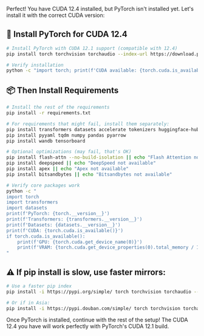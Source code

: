 Perfect! You have CUDA 12.4 installed, but PyTorch isn't installed yet. Let's install it with the correct CUDA version:

## 🔧 **Install PyTorch for CUDA 12.4**

```bash
# Install PyTorch with CUDA 12.1 support (compatible with 12.4)
pip install torch torchvision torchaudio --index-url https://download.pytorch.org/whl/cu121

# Verify installation
python -c "import torch; print(f'CUDA available: {torch.cuda.is_available()}'); print(f'GPU: {torch.cuda.get_device_name(0) if torch.cuda.is_available() else None}')"
```

## 📦 **Then Install Requirements**

```bash
# Install the rest of the requirements
pip install -r requirements.txt

# For requirements that might fail, install them separately:
pip install transformers datasets accelerate tokenizers huggingface-hub
pip install pyyaml tqdm numpy pandas pyarrow
pip install wandb tensorboard

# Optional optimizations (may fail, that's OK)
pip install flash-attn --no-build-isolation || echo "Flash Attention not available"
pip install deepspeed || echo "DeepSpeed not available"
pip install apex || echo "Apex not available"
pip install bitsandbytes || echo "Bitsandbytes not available"

# Verify core packages work
python -c "
import torch
import transformers
import datasets
print(f'PyTorch: {torch.__version__}')
print(f'Transformers: {transformers.__version__}')
print(f'Datasets: {datasets.__version__}')
print(f'CUDA: {torch.cuda.is_available()}')
if torch.cuda.is_available():
    print(f'GPU: {torch.cuda.get_device_name(0)}')
    print(f'VRAM: {torch.cuda.get_device_properties(0).total_memory / 1e9:.1f} GB')
"
```

## ⚠️ **If pip install is slow**, use faster mirrors:

```bash
# Use a faster pip index
pip install -i https://pypi.org/simple/ torch torchvision torchaudio --extra-index-url https://download.pytorch.org/whl/cu121

# Or if in Asia:
pip install -i https://pypi.douban.com/simple/ torch torchvision torchaudio --extra-index-url https://download.pytorch.org/whl/cu121
```

Once PyTorch is installed, continue with the rest of the setup! The CUDA 12.4 you have will work perfectly with PyTorch's CUDA 12.1 build.